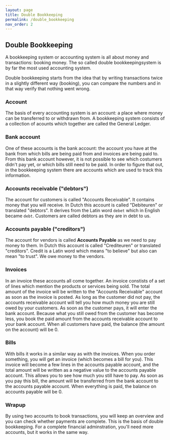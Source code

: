 ```yaml
---
layout: page
title: Double Bookkeeping
permalink: /double_bookkeeping
nav_order: 2
---
```


## Double Bookkeeping

A bookkeeping system or accounting system is all about money and transactions: booking money.
The so called double bookkeepingsystem is by far the most used accounting system.

Double bookkeeping starts from the idea that by writing transactions twice in a slightly different way (booking), you can compare the 
numbers and in that way verify that nothing went wrong.

### Account
The basis of every accounting system is an account: a place where money can be transferred to or withdrawn from.
A bookkeeping system consists of a collection of acounts which together are called the General Ledger.

### Bank account
One of these accounts is the bank account: the account you have at the bank from which bills are being paid from and invoices are being paid to.
From this bank account however, it is not possible to see which costumers didn't pay yet, or which bills still need to be paid.
In order to figure that out, in the bookkeeping system there are accounts which are used to track this information.

### Accounts receivable ("debtors")
The account for customers is called "Accounts Receivable". It contains money that you will receive.
In Dutch this account is called "Debiteuren" or translated "debtors". 
It derives from the Latin word `debet` which in English became `debt`. 
Customers are called debtors as they are in debt to us.

### Accounts payable ("creditors")
The account for vendors is called **Accounts Payable** as we need to pay money to them. 
In Dutch this account is called "Crediteuren" or translated "creditors".
Credit is a Latin word which means "to believe" but also can mean "to trust". We owe money to the vendors. 


### Invoices
In an invoice these accounts all come together. An invoice constists of a set of lines which mention
the products or services being sold. The total amount of the invoice will be written to the "Accounts Receivable" account as soon as the invoice is posted.
As long as the customer did not pay, the accounts receivable account will tell you how much money you are still owed by your customers.
As soon as the customer pays, it will enter the bank account. Because what you still owed from the customer has become less, you book the paid amount from the 
accounts receivable account to your bank account. When all customers have paid, the balance (the amount on the account) will be 0.

### Bills
With bills it works in a similar way as with the invoices. When you order something, you will get an invoice (which becomes a bill for you).
This invoice will become a few lines in the accounts payable account, and the total amount will be written as a negative value to the accounts payable account.
This allows you to see how much you still have to pay. As soon as you pay this bill, the amount will be transferred from the bank account to the accounts payable account.
When everything is paid, the balance on accounts payable will be 0.

### Wrapup
By using two accounts to book transactions, you will keep an overview and you can check whether payments are complete.
This is the basis of double bookkeeping. For a complete financial adminstration, you'll need more accounts, but it works in the same way.
